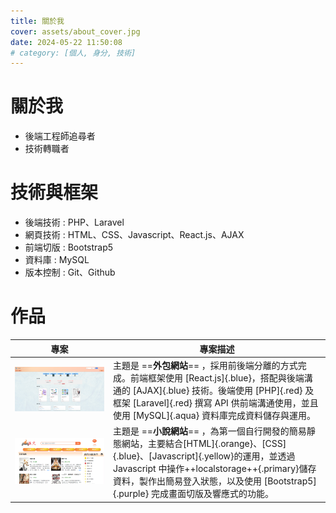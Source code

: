 ```yaml
---
title: 關於我
cover: assets/about_cover.jpg
date: 2024-05-22 11:50:08
# category: [個人, 身分, 技術]
---
```


# 關於我

- 後端工程師追尋者
- 技術轉職者

# 技術與框架

- 後端技術 : PHP、Laravel
- 網頁技術 : HTML、CSS、Javascript、React.js、AJAX
- 前端切版 : Bootstrap5
- 資料庫 : MySQL
- 版本控制 : Git、Github

# 作品

| **專案**                             | **專案描述**                                                                                                                                                                                                                                                              |
| ------------------------------------ | ------------------------------------------------------------------------------------------------------------------------------------------------------------------------------------------------------------------------------------------------------------------------- |
| ![外包網站](/assets/outsourcing.jpg) | 主題是 ==**外包網站**== ，採用前後端分離的方式完成。前端框架使用 [React.js]{.blue}，搭配與後端溝通的 [AJAX]{.blue} 技術。後端使用 [PHP]{.red} 及框架 [Laravel]{.red} 撰寫 API 供前端溝通使用，並且使用 [MySQL]{.aqua} 資料庫完成資料儲存與運用。                          |
| ![123](/assets/novel_website.png)    | 主題是 ==**小說網站**== ，為第一個自行開發的簡易靜態網站，主要結合[HTML]{.orange}、[CSS]{.blue}、[Javascript]{.yellow}的運用，並透過 Javascript 中操作++localstorage++{.primary}儲存資料，製作出簡易登入狀態，以及使用 [Bootstrap5]{.purple} 完成畫面切版及響應式的功能。 |
